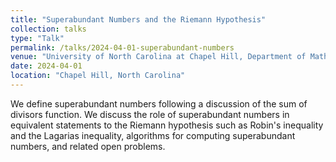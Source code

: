 ```yaml
---
title: "Superabundant Numbers and the Riemann Hypothesis"
collection: talks
type: "Talk"
permalink: /talks/2024-04-01-superabundant-numbers
venue: "University of North Carolina at Chapel Hill, Department of Mathematics"
date: 2024-04-01
location: "Chapel Hill, North Carolina"
---
```


We define superabundant numbers following a discussion of the sum of divisors function. We discuss the role of superabundant numbers in equivalent statements to the Riemann hypothesis such as Robin's inequality and the Lagarias inequality, algorithms for computing superabundant numbers, and related open problems.
